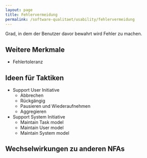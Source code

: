 ```yaml
---
layout: page
title: Fehlervermeidung
permalink: /software-qualitaet/usability/fehlervermeidung
---
```


Grad, in dem der Benutzer davor bewahrt wird Fehler zu machen.

## Weitere Merkmale

* Fehlertoleranz

## Ideen für Taktiken

* Support User Initiative
  * Abbrechen
  * Rückgängig
  * Pausieren und Wiederaufnehmen
  * Aggregieren
* Support System Initiative
  * Maintain Task model
  * Maintain User model
  * Maintain System model

## Wechselwirkungen zu anderen NFAs

